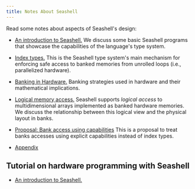 ```yaml
---
title: Notes About Seashell
---
```

Read some notes about aspects of Seashell's design:

* [An introduction to Seashell.](seashellintro.html)
  We discuss some basic Seashell programs that showcase the capabilities of the language's type system.

* [Index types.](indextype.html)
  This is the Seashell type system's main mechanism for enforcing safe access to banked memories from unrolled loops (i.e., parallelized hardware).

* [Banking in Hardware.](banking.html)
  Banking strategies used in hardware and their mathematical implications.

* [Logical memory access.](logicalmemoryaccess.html)
  Seashell supports *logical access* to multidimensional arrays implemented as banked hardware memories. We discuss the relationship between this logical view and the physical layout in banks.

* [Proposal: Bank access using capabilities](capabilities.html)
  This is a proposal to treat banks accesses using explicit capabilities instead
  of index types.

* [Appendix](appendix.html)

Tutorial on hardware programming with Seashell
---

* [An introduction to Seashell.](hwtute-intro.html)
